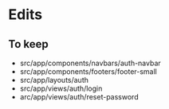 # Edits

## To keep

- src/app/components/navbars/auth-navbar
- src/app/components/footers/footer-small
- src/app/layouts/auth
- src/app/views/auth/login
- arc/app/views/auth/reset-password
